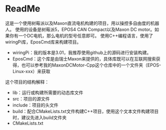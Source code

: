 # ReadMe
这是一个使用树莓派以及Maxon直流电机构建的项目，用以操控多自由度的机器人。
使用的设备是树莓派5，EPOS4 CAN Compact以及Maxon DC motor。如果你有一个DC电机，那么电机的型号任意即可。
使用C++编程语言，使用了wiringPi库，EposCmd库来构建项目。
- wiringPi：我的版本是3.01，我推荐使用github上的源码进行安装构建。
- EposCmd：这个库是由瑞士Maxon来提供的，具体库既可以在互联网搜索获得，也可以参考我的MaxonDCMotor-Cpp这个仓库中的一个文件夹（EPOS-Linux-xxx）来获取

这个项目的结构解释：
- lib：运行或构建所需要的动态库文件
- src：项目的源文件
- include：项目的头文件
- build：配合CMakeLists.txt文件构建C++项目，使用这个文本文件构建项目时，建议先进入build文件夹
- CMakeLists.txt

